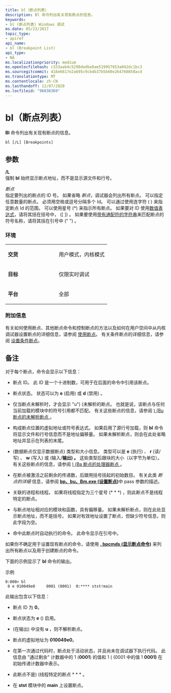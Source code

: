 ```yaml
---
title: bl（断点列表）
description: Bl 命令列出有关现有断点的信息。
keywords:
- bl (断点列表) Windows 调试
ms.date: 05/23/2017
topic_type:
- apiref
api_name:
- bl (Breakpoint List)
api_type:
- NA
ms.localizationpriority: medium
ms.openlocfilehash: c333aab4c5298dedbe8ae519957853a042dc1bc3
ms.sourcegitcommit: 418e6617e2a695c9cb4b37b5b60e264760858acd
ms.translationtype: MT
ms.contentlocale: zh-CN
ms.lasthandoff: 12/07/2020
ms.locfileid: "96838369"
---
```

# <a name="bl-breakpoint-list"></a>bl（断点列表）


**Bl** 命令列出有关现有断点的信息。

```dbgcmd
bl [/L] [Breakpoints]
```

## <a name="span-idddk_cmd_breakpoint_list_dbgspanspan-idddk_cmd_breakpoint_list_dbgspanparameters"></a><span id="ddk_cmd_breakpoint_list_dbg"></span><span id="DDK_CMD_BREAKPOINT_LIST_DBG"></span>参数


<span id="________L______"></span><span id="________l______"></span>**/L**   
强制 **bl** 始终显示断点地址，而不是显示源文件和行号。

<span id="_______Breakpoints______"></span><span id="_______breakpoints______"></span><span id="_______BREAKPOINTS______"></span>*断点*   
指定要列出的断点的 ID 号。 如果省略 *断点*，调试器会列出所有断点。 可以指定任意数量的断点。 必须用空格或逗号分隔多个 Id。 可以通过使用连字符 ( ) 来指定断点 Id 的范围。 可以使用星号 (\*) 来指示所有断点。 如果要对 ID 使用[数值表达式](numerical-expression-syntax.md)，请将其括在括号中， (\[ \]) 。 如果要使用[带有通配符的字符串](string-wildcard-syntax.md)来匹配断点的符号名称，请将其括在引号中 (\" \") 。

### <a name="span-idenvironmentspanspan-idenvironmentspanspan-idenvironmentspanenvironment"></a><span id="Environment"></span><span id="environment"></span><span id="ENVIRONMENT"></span>环境

<table>
<colgroup>
<col width="50%" />
<col width="50%" />
</colgroup>
<tbody>
<tr class="odd">
<td align="left"><p><strong>交货</strong></p></td>
<td align="left"><p>用户模式，内核模式</p></td>
</tr>
<tr class="even">
<td align="left"><p><strong>目标</strong></p></td>
<td align="left"><p>仅限实时调试</p></td>
</tr>
<tr class="odd">
<td align="left"><p><strong>平台</strong></p></td>
<td align="left"><p>全部</p></td>
</tr>
</tbody>
</table>

 

### <a name="span-idadditional_informationspanspan-idadditional_informationspanspan-idadditional_informationspanadditional-information"></a><span id="Additional_Information"></span><span id="additional_information"></span><span id="ADDITIONAL_INFORMATION"></span>附加信息

有关如何使用断点、其他断点命令和控制断点的方法以及如何在用户空间中从内核调试器设置断点的详细信息，请参阅 [使用断点](using-breakpoints.md)。 有关条件断点的详细信息，请参阅 [设置条件断点](setting-a-conditional-breakpoint.md)。

<a name="remarks"></a>备注
-------

对于每个断点，命令会显示以下信息：

- 断点 ID。 此 ID 是一个十进制数，可用于在后面的命令中引用该断点。

- 断点状态。 状态可以为 **e** (启用) 或 **d** (禁用) 。

- 仅当断点未解析时，才会显示 "u")  (未解析的断点。 也就是说，该断点与任何当前加载的模块中的符号引用都不匹配。 有关这些断点的信息，请参阅 [)  (Bu 断点的未解析断点 ](unresolved-breakpoints---bu-breakpoints-.md)。

- 构成断点位置的虚拟地址或符号表达式。 如果启用了源行号加载，则 **bl** 命令将显示文件和行号信息而不是地址偏移量。 如果未解析断点，则会在此处省略地址并显示在列表的末尾。

-  (数据断点仅显示数据断点) 类型和大小信息。 类型可以是 **e** (执行) 、 **r** (读/写) 、 **w** (写入) 或 (输入/**输出) 。** 这些类型后跟块的大小（以字节为单位）。 有关这些断点的信息，请参阅 [)  (Ba 断点的处理器断点 ](processor-breakpoints---ba-breakpoints-.md)。

- 在断点被激活之前剩余的传递数，后跟用括号括起的初始数目。 有关此类 *断点的详细* 信息，请参阅 [**bp、bu、Bm.exe (设置断点)**](bp--bu--bm--set-breakpoint-.md)中 pass 参数的描述。

- 关联的进程和线程。 如果将线程指定为三个星号 (\* \* \*) ，则此断点不是线程特定的断点。

- 与断点地址相对应的模块和函数，具有偏移量。 如果未解析断点，则在此处显示断点地址，而不是括号。 如果对有效地址设置了断点，但缺少符号信息，则此字段为空。

- 命中此断点时自动执行的命令。 此命令显示在引号中。

如果你不确定用于设置现有断点的命令，请使用 [**. bpcmds (显示断点命令)**](-bpcmds--display-breakpoint-commands-.md) 来列出所有断点以及用于创建断点的命令。

下面的示例显示了 **bl** 命令的输出。

示例

```dbgcmd
0:000> bl
 0 e 010049e0     0001 (0001)  0:**** stst!main
```

此输出包含以下信息：

- 断点 ID 为 **0**。

- 断点状态为 **e** () 启用。

-  (在输出) 中没有 **u** ，则不解析断点。

- 断点的虚拟地址为 **010049e0**。

- 在第一次通过代码时，断点处于活动状态，并且尚未在调试器下执行代码。 此信息由 "通过剩余" 计数器中的 1 (**0001**) 的值和 1 ( (0001 中的值 1 **0001)** 在初始传递计数器中表示。

- 此断点不是)  (线程特定的断点 \* \* \* 。

- 在 **stst** 模块中的 **main** 上设置断点。

 

 





